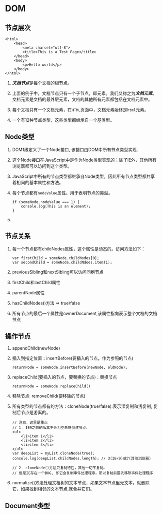 # DOM

## 节点层次 

```
<html>
    <head>
        <meta charset="utf-8">
        <title>This is a Test Page</title>
    </head>
    <body>
        <p>Hello world</p>
    </body>
</html>
```

1. ***文档节点***是每个文档的根节点。

2. 上面的例子中，文档节点只有一个子节点，即<code><html></code>元素。我们又称之为***文档元素***。文档元素是文档的最外层元素，文档的其他所有元素都包括在文档元素中。

3. 每个文档只有一个文档元素，在<code>HTML</code>页面中，文档元素始终是<code>html</code>元素。
    
4. 一个有12种节点类型，这些类型都继承自一个基类型。

## Node类型	

1. DOM1级定义了一个Node接口, 该接口由DOM中所有节点类型实现.

2. 这个Node接口在JavaScript中是作为Node类型实现的；除了IE外，其他所有浏览器都可以访问到这个类型。

3. JavaScript中所有的节点类型都继承自Node类型，因此所有节点类型都共享着相同的基本属性和方法。

4. 每个节点都有<code>nodeValue</code>属性，用于表明节点的类型。

    ```
    if (someNode.nodeValue === 1) {
        console.log(This is an element);
    }
    ```

5. 

## 节点关系

1. 每一个节点都有childNodes属性，这个属性是动态的。访问方法如下：

    ``` 
    var firstChild = someNode.childNodes[0];
    var secondChild = someNode.childNdoes.item(1);
    ```

2. previousSibling和nextSibling可以访问同胞节点

3. firstChild和lastChild属性

4. parentNode属性

5. hasChildNodes()方法 => true/false

6. 所有节点的最后一个属性是ownerDocument,该属性指向表示整个文档的文档节点

## 操作节点

1. appendChild(newNode)

2. 插入到指定位置：insertBefore(要插入的节点，作为参照的节点)

    ``` 
    returnNode = someNode.insertBefore(newNode, oldNode);
    ```

3. replaceChild(要插入的节点，要替换的节点)：替换节点

    ``` 
    returnNode = someNode.replaceChild()
    ```

4. 移除节点: removeChild(要移除的节点)

5. 所有类型的节点都有的方法：cloneNode(true/false):表示深复制和浅复制,  复制后节点是游离的。

    ```
    // 注意，这里是重点
    // 1. IE9之前的版本不会为空白符创建节点。
    <ul>
        <li>item 1</li>
        <li>item 2</li>
        <li>item 3</li>
    </ul>
    var deepList = myList.cloneNode(true);
    console.log(deepList.childNodes.length); // 3(IE<9)或7(其他浏览器)

    // 2. cloneNode()方法只复制特性，其他一切不复制。
    // 但是IE存在一个BUG, 即它会复制事件处理程序。所以复制前要先移除事件处理程序
    ```
	
6. normalize()方法处理文档树的文本节点，如果文本节点里无文本，就删除它，如果找到相邻的文本节点,就合并它们。


## Document类型


